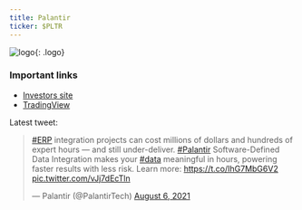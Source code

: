 ```yaml
---
title: Palantir
ticker: $PLTR
---
```

![logo](https://upload.wikimedia.org/wikipedia/commons/1/13/Palantir_Technologies_logo.svg){: .logo}

### Important links
- [Investors site](https://investors.palantir.com/)
- [TradingView](https://www.tradingview.com/chart/?symbol=PLTR)


Latest tweet:

<blockquote class="twitter-tweet"><p lang="en" dir="ltr"><a href="https://twitter.com/hashtag/ERP?src=hash&amp;ref_src=twsrc%5Etfw">#ERP</a> integration projects can cost millions of dollars and hundreds of expert hours — and still under-deliver. <a href="https://twitter.com/hashtag/Palantir?src=hash&amp;ref_src=twsrc%5Etfw">#Palantir</a> Software-Defined Data Integration makes your <a href="https://twitter.com/hashtag/data?src=hash&amp;ref_src=twsrc%5Etfw">#data</a> meaningful in hours, powering faster results with less risk. Learn more: <a href="https://t.co/IhG7MbG6V2">https://t.co/IhG7MbG6V2</a> <a href="https://t.co/vJj7dEcTln">pic.twitter.com/vJj7dEcTln</a></p>&mdash; Palantir (@PalantirTech) <a href="https://twitter.com/PalantirTech/status/1423675494873112576?ref_src=twsrc%5Etfw">August 6, 2021</a></blockquote> <script async src="https://platform.twitter.com/widgets.js" charset="utf-8"></script>